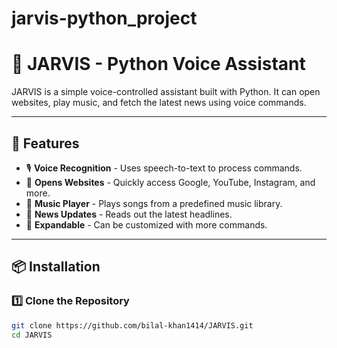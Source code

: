# jarvis-python_project

# 🤖 JARVIS - Python Voice Assistant

JARVIS is a simple voice-controlled assistant built with Python. It can open websites, play music, and fetch the latest news using voice commands.

---

## 🚀 Features
- 🎙️ **Voice Recognition** - Uses speech-to-text to process commands.
- 🔗 **Opens Websites** - Quickly access Google, YouTube, Instagram, and more.
- 🎵 **Music Player** - Plays songs from a predefined music library.
- 📰 **News Updates** - Reads out the latest headlines.
- 🔧 **Expandable** - Can be customized with more commands.

---

## 📦 Installation

### 1️⃣ Clone the Repository
```bash
git clone https://github.com/bilal-khan1414/JARVIS.git
cd JARVIS

